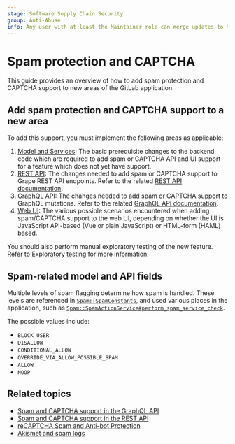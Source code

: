 ```yaml
---
stage: Software Supply Chain Security
group: Anti-Abuse
info: Any user with at least the Maintainer role can merge updates to this content. For details, see https://docs.gitlab.com/ee/development/development_processes.html#development-guidelines-review.
---
```


# Spam protection and CAPTCHA

This guide provides an overview of how to add spam protection and CAPTCHA support to new areas of the
GitLab application.

## Add spam protection and CAPTCHA support to a new area

To add this support, you must implement the following areas as applicable:

1. [Model and Services](model_and_services.md): The basic prerequisite
   changes to the backend code which are required to add spam or CAPTCHA API and UI support
   for a feature which does not yet have support.
1. [REST API](rest_api.md): The changes needed to add
   spam or CAPTCHA support to Grape REST API endpoints. Refer to the related
   [REST API documentation](../../api/rest/troubleshooting.md#requests-detected-as-spam).
1. [GraphQL API](graphql_api.md): The changes needed to add spam or CAPTCHA support to GraphQL
   mutations. Refer to the related
   [GraphQL API documentation](../../api/graphql/index.md#resolve-mutations-detected-as-spam).
1. [Web UI](web_ui.md): The various possible scenarios encountered when adding
   spam/CAPTCHA support to the web UI, depending on whether the UI is JavaScript API-based (Vue or
   plain JavaScript) or HTML-form (HAML) based.

You should also perform manual exploratory testing of the new feature. Refer to
[Exploratory testing](exploratory_testing.md) for more information.

## Spam-related model and API fields

Multiple levels of spam flagging determine how spam is handled. These levels are referenced in
[`Spam::SpamConstants`](https://gitlab.com/gitlab-org/gitlab/blob/master/app/services/spam/spam_constants.rb#L4-4),
and used various places in the application, such as
[`Spam::SpamActionService#perform_spam_service_check`](https://gitlab.com/gitlab-org/gitlab/blob/d7585b56c9e7dc69414af306d82906e28befe7da/app/services/spam/spam_action_service.rb#L61-61).

The possible values include:

- `BLOCK_USER`
- `DISALLOW`
- `CONDITIONAL_ALLOW`
- `OVERRIDE_VIA_ALLOW_POSSIBLE_SPAM`
- `ALLOW`
- `NOOP`

## Related topics

- [Spam and CAPTCHA support in the GraphQL API](../../api/graphql/index.md#resolve-mutations-detected-as-spam)
- [Spam and CAPTCHA support in the REST API](../../api/rest/troubleshooting.md#requests-detected-as-spam)
- [reCAPTCHA Spam and Anti-bot Protection](../../integration/recaptcha.md)
- [Akismet and spam logs](../../integration/akismet.md)

